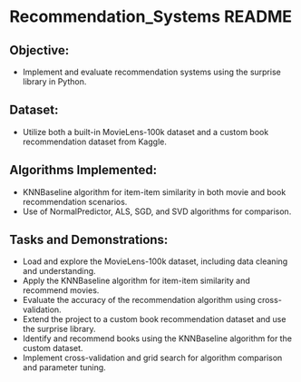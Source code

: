 # Recommendation_Systems README

## Objective:
- Implement and evaluate recommendation systems using the surprise library in Python.

## Dataset:
- Utilize both a built-in MovieLens-100k dataset and a custom book recommendation dataset from Kaggle.

## Algorithms Implemented:
- KNNBaseline algorithm for item-item similarity in both movie and book recommendation scenarios.
- Use of NormalPredictor, ALS, SGD, and SVD algorithms for comparison.

## Tasks and Demonstrations:
- Load and explore the MovieLens-100k dataset, including data cleaning and understanding.
- Apply the KNNBaseline algorithm for item-item similarity and recommend movies.
- Evaluate the accuracy of the recommendation algorithm using cross-validation.
- Extend the project to a custom book recommendation dataset and use the surprise library.
- Identify and recommend books using the KNNBaseline algorithm for the custom dataset.
- Implement cross-validation and grid search for algorithm comparison and parameter tuning.

